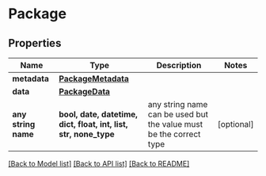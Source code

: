 # Package


## Properties
Name | Type | Description | Notes
------------ | ------------- | ------------- | -------------
**metadata** | [**PackageMetadata**](PackageMetadata.md) |  | 
**data** | [**PackageData**](PackageData.md) |  | 
**any string name** | **bool, date, datetime, dict, float, int, list, str, none_type** | any string name can be used but the value must be the correct type | [optional]

[[Back to Model list]](../README.md#documentation-for-models) [[Back to API list]](../README.md#documentation-for-api-endpoints) [[Back to README]](../README.md)


